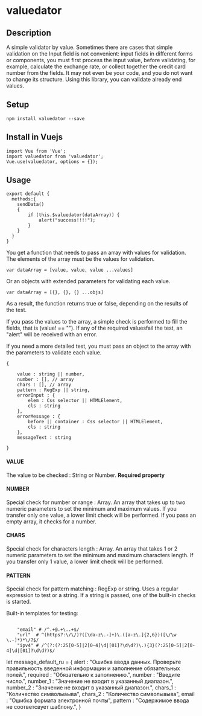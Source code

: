 # valuedator

## Description
A simple validator by value.
Sometimes there are cases that simple validation on the Input field is not convenient: input fields in different forms or components, you must first process the input value, before validating, for example, calculate the exchange rate, or collect together the credit card number from the fields. It may not even be your code, and you do not want to change its structure.
Using this library, you can validate already end values.

## Setup
``` 
npm install valuedator --save
``` 

## Install in Vuejs
``` 
import Vue from 'Vue';
import valuedator from 'valuedator';
Vue.use(valuedator, options = {});
```

## Usage
```
export default {
  methods:{
    sendData()
    {
        if (this.$valuedator(dataArray)) {
            alert("success!!!!");
        }
    }
  }
}
``` 
You get a function that needs to pass an array with values ​​for validation.
The elements of the array must be the values ​​for validation.
```
var dataArray = [value, value, value ...values]
```
Or an objects with extended parameters for validating each value.

```
var dataArray = [{}, {}, {} ...objs]
```

As a result, the function returns true or false, depending on the results of the test.

If you pass the values ​​to the array, a simple check is performed to fill the fields, that is (value! == ""). If any of the required values ​​fail the test, an "alert" will be received with an error.

If you need a more detailed test, you must pass an object to the array with the parameters to validate each value.

```
{

    value : string || number,
    number : [], // array
    chars : [], // array
    pattern : RegExp || string,
    errorInput : {
        elem : Css selector || HTMLElement,
        cls : string
    },
    errorMessage : {
        before || container : Css selector || HTMLElement,
        cls : string
    },
    messageText : string

}
```

#### VALUE
The value to be checked : String or Number.
<b>Required property</b>

#### NUMBER
Special check for number or range : Array.
An array that takes up to two numeric parameters to set the minimum and maximum values. If you transfer only one value,               a lower limit check will be performed. If you pass an empty array, it checks for a number. 

#### CHARS
Special check for characters length : Array.
An array that takes 1 or 2 numeric parameters to set the minimum and maximum characters length. If you transfer only 1 value, a lower limit check will be performed.

#### PATTERN
Special check for pattern matching : RegExp or string.
Uses a regular expression to test or a string. If a string is passed, one of the built-in checks is started.

Built-in templates for testing:
```

    "email" # /^.+@.+\..+$/
    "url"  # ^(https?:\/\/)?([\da-z\.-]+)\.([a-z\.]{2,6})([\/\w \.-]*)*\/?$/
    "ipv4" # /^(?:(?:25[0-5]|2[0-4]\d|[01]?\d\d?)\.){3}(?:25[0-5]|2[0-4]\d|[01]?\d\d?)$/

```

let message_default_ru = {
    alert : "Ошибка ввода данных. Проверьте правильность введенной информации и заполнение обязательных полей.",
    required : "Обязательно к заполнению.",
    number : "Введите число.",
    number_1 : "Значение не входит в указанный диапазон.", 
    number_2 : "Значение не входит в указанный диапазон.", 
    chars_1 : "Количество символыаыва",
    chars_2 : "Количество символыаыва",
    email : "Ошибка формата электронной почты",
    pattern : "Содержимое ввода не соответсвует шаблону.",
}